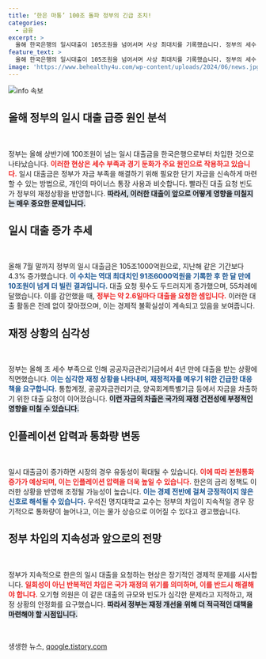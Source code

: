 ```yaml
---
title: ‘한은 마통’ 100조 돌파 정부의 긴급 조치!
categories:
  - 금융
excerpt: >
  올해 한국은행의 일시대출이 105조원을 넘어서며 사상 최대치를 기록했습니다. 정부의 세수 부족으로 차입 요청이 폭증한 상황에서, 이로 인한 인플레이션 압력 우려도 커지고 있습니다. 금융 전문가들은 이러한 대출 증가가 통화량 증대로 이어질 수 있음을 지적하고 있습니다.
feature_text: >
  올해 한국은행의 일시대출이 105조원을 넘어서며 사상 최대치를 기록했습니다. 정부의 세수 부족으로 차입 요청이 폭증한 상황에서, 이로 인한 인플레이션 압력 우려도 커지고 있습니다. 금융 전문가들은 이러한 대출 증가가 통화량 증대로 이어질 수 있음을 지적하고 있습니다.
image: 'https://www.behealthy4u.com/wp-content/uploads/2024/06/news.jpg'
---
```


<p><img src="https://www.behealthy4u.com/wp-content/uploads/2024/06/news.jpg" alt="info 속보" /></p>

<h2 data-ke-size="size26">올해 정부의 일시 대출 급증 원인 분석</h2>

<p data-ke-size="size16">&nbsp;</p>

<p>정부는 올해 상반기에 100조원이 넘는 일시 대출금을 한국은행으로부터 차입한 것으로 나타났습니다. <b><span style="color: #ee2323;">이러한 현상은 세수 부족과 경기 둔화가 주요 원인으로 작용하고 있습니다.</span></b> 일시 대출금은 정부가 자금 부족을 해결하기 위해 필요한 단기 자금을 신속하게 마련할 수 있는 방법으로, 개인의 마이너스 통장 사용과 비슷합니다. 빨라진 대출 요청 빈도가 정부의 재정상황을 반영합니다. <b><span style="background-color: #21538527;">따라서, 이러한 대출이 앞으로 어떻게 영향을 미칠지는 매우 중요한 문제입니다.</span></b></p>

<h2 data-ke-size="size26">일시 대출 증가 추세</h2>

<p data-ke-size="size16">&nbsp;</p>

<p>올해 7월 말까지 정부의 일시 대출금은 105조1000억원으로, 지난해 같은 기간보다 4.3% 증가했습니다. <b><span style="color: #1a5490;">이 수치는 역대 최대치인 91조6000억원을 기록한 후 한 달 만에 10조원이 넘게 더 빌린 결과입니다.</span></b> 대출 요청 횟수도 두드러지게 증가했으며, 55차례에 달했습니다. 이를 감안했을 때, <b><span style="color: #ee2323;">정부는 약 2.6일마다 대출을 요청한 셈입니다.</span></b> 이러한 대출 활동은 전례 없이 잦아졌으며, 이는 경제적 불확실성이 계속되고 있음을 보여줍니다.</p>

<h2 data-ke-size="size26">재정 상황의 심각성</h2>

<p data-ke-size="size16">&nbsp;</p>

<p>정부는 올해 초 세수 부족으로 인해 공공자금관리기금에서 4년 만에 대출을 받는 상황에 직면했습니다. <b><span style="color: #1a5490;">이는 심각한 재정 상황을 나타내며, 재정적자를 메우기 위한 긴급한 대응책을 요구합니다.</span></b> 통합계정, 공공자금관리기금, 양곡회계특별기금 등에서 자금을 차출하기 위한 대출 요청이 이어졌습니다. <b><span style="background-color: #21538527;">이런 자금의 차출은 국가의 재정 건전성에 부정적인 영향을 미칠 수 있습니다.</span></b></p>

<h2 data-ke-size="size26">인플레이션 압력과 통화량 변동</h2>

<p data-ke-size="size16">&nbsp;</p>

<p>일시 대출금이 증가하면 시장의 경우 유동성이 확대될 수 있습니다. <b><span style="color: #ee2323;">이에 따라 본원통화 증가가 예상되며, 이는 인플레이션 압력을 더욱 높일 수 있습니다.</span></b> 한은의 금리 정책도 이러한 상황을 반영해 조정될 가능성이 높습니다. <b><span style="color: #1a5490;">이는 경제 전반에 걸쳐 긍정적이지 않은 신호로 해석될 수 있습니다.</span></b> 우석진 명지대학교 교수는 정부의 차입이 지속적일 경우 장기적으로 통화량이 늘어나고, 이는 물가 상승으로 이어질 수 있다고 경고했습니다.</p>

<h2 data-ke-size="size26">정부 차입의 지속성과 앞으로의 전망</h2>

<p data-ke-size="size16">&nbsp;</p>

<p>정부가 지속적으로 한은의 일시 대출을 요청하는 현상은 장기적인 경제적 문제를 시사합니다. <b><span style="color: #ee2323;">일회성이 아닌 반복적인 차입은 국가 재정의 위기를 의미하며, 이를 반드시 해결해야 합니다.</span></b> 오기형 의원은 이 같은 대출의 규모와 빈도가 심각한 문제라고 지적하고, 재정 상황의 안정화를 요구했습니다. <b><span style="background-color: #21538527;">따라서 정부는 재정 개선을 위해 더 적극적인 대책을 마련해야 할 시점입니다.</span></b></p>

<p data-ke-size="size16">&nbsp;</p>
생생한 뉴스, <a href="https://qoogle.tistory.com" rel="dofollow">qoogle.tistory.com</a>


